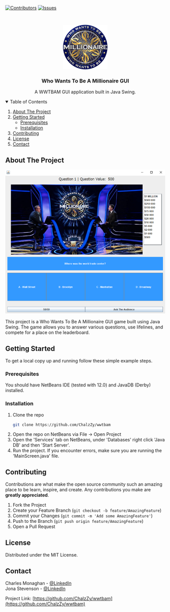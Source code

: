 <!--
*** Thanks for checking out the Best-README-Template. If you have a suggestion
*** that would make this better, please fork the repo and create a pull request
*** or simply open an issue with the tag "enhancement".
*** Thanks again! Now go create something AMAZING! :D
-->



<!-- PROJECT SHIELDS -->
<!--
*** I'm using markdown "reference style" links for readability.
*** Reference links are enclosed in brackets [ ] instead of parentheses ( ).
*** See the bottom of this document for the declaration of the reference variables
*** for contributors-url, forks-url, etc. This is an optional, concise syntax you may use.
*** https://www.markdownguide.org/basic-syntax/#reference-style-links
-->
[![Contributors][contributors-shield]][contributors-url]
[![Issues][issues-shield]][issues-url]

<!-- PROJECT LOGO -->
<br />
<p align="center">
    <img src="images/logo.png" alt="Logo" width="140" height="140">
  </a>

  <h3 align="center">Who Wants To Be A Millionaire GUI</h3>

  <p align="center">
    A WWTBAM GUI application built in Java Swing.
    <br />
  </p>
</p>



<!-- TABLE OF CONTENTS -->
<details open="open">
  <summary>Table of Contents</summary>
  <ol>
    <li>
      <a href="#about-the-project">About The Project</a>
    </li>
    <li>
      <a href="#getting-started">Getting Started</a>
      <ul>
        <li><a href="#prerequisites">Prerequisites</a></li>
        <li><a href="#installation">Installation</a></li>
      </ul>
    </li>
    <li><a href="#contributing">Contributing</a></li>
    <li><a href="#license">License</a></li>
    <li><a href="#contact">Contact</a></li>
  </ol>
</details>



<!-- ABOUT THE PROJECT -->
## About The Project

[![Product Name Screen Shot][product-screenshot]](https://github.com/ChalzZy/wwtbam/)

This project is a Who Wants To Be A Millionaire GUI game built using Java Swing. The game allows you to answer various questions, use lifelines, and compete for a place on the leaderboard. 

<!-- GETTING STARTED -->
## Getting Started

To get a local copy up and running follow these simple example steps.

### Prerequisites

You should have NetBeans IDE (tested with 12.0) and JavaDB (Derby) installed.

### Installation

1. Clone the repo
   ```sh
   git clone https://github.com/ChalzZy/wwtbam
   ```
2. Open the repo on NetBeans via File -> Open Project
3. Open the 'Services' tab on NetBeans, under 'Databases' right click 'Java DB' and then 'Start Server'.
4. Run the project. If you encounter errors, make sure you are running the 'MainScreen.java' file.
   

<!-- CONTRIBUTING -->
## Contributing

Contributions are what make the open source community such an amazing place to be learn, inspire, and create. Any contributions you make are **greatly appreciated**.

1. Fork the Project
2. Create your Feature Branch (`git checkout -b feature/AmazingFeature`)
3. Commit your Changes (`git commit -m 'Add some AmazingFeature'`)
4. Push to the Branch (`git push origin feature/AmazingFeature`)
5. Open a Pull Request



<!-- LICENSE -->
## License

Distributed under the MIT License.



<!-- CONTACT -->
## Contact
Charles Monaghan - [@LinkedIn](https://www.linkedin.com/in/charlesmonaghan/)<br>
Jona Stevenson - [@LinkedIn](https://www.linkedin.com/in/jona-stevenson-nz/)

Project Link: [https://github.com/ChalzZy/wwtbam](https://github.com/ChalzZy/wwtbam)


<!-- MARKDOWN LINKS & IMAGES -->
<!-- https://www.markdownguide.org/basic-syntax/#reference-style-links -->
[contributors-shield]: https://img.shields.io/github/contributors/ChalzZy/wwtbam?style=for-the-badge
[contributors-url]: https://github.com/ChalzZy/wwtbam/graphs/contributors
[issues-shield]: https://img.shields.io/bitbucket/issues-raw/ChalzZy/wwtbam
[issues-url]: https://github.com/ChalzZy/wwtbam/issues
[product-screenshot]: images/screenshot.png
